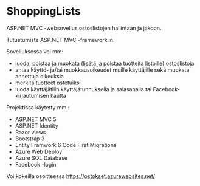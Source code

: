# ShoppingLists
ASP.NET MVC -websovellus ostoslistojen hallintaan ja jakoon.

Tutustumista ASP.NET MVC -frameworkiin.

Sovelluksessa voi mm:
- luoda, poistaa ja muokata (lisätä ja poistaa tuotteita listoille) ostoslistoja
- antaa käyttö- ja/tai muokkausoikeudet muille käyttäjille sekä muokata annettuja oikeuksia
- merkitä tuotteet ostetuiksi
- luoda käyttäjätilin käyttäjätunnuksella ja salasanalla tai Facebook-kirjautumisen kautta

Projektissa käytetty mm.:
- ASP.NET MVC 5
- ASP.NET Identity
- Razor views
- Bootstrap 3
- Entity Framwork 6 Code First Migrations
- Azure Web Deploy
- Azure SQL Database
- Facebook -login

Voi kokeilla osoitteessa https://ostokset.azurewebsites.net/

